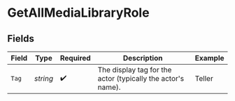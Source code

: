 # GetAllMediaLibraryRole


## Fields

| Field                                                       | Type                                                        | Required                                                    | Description                                                 | Example                                                     |
| ----------------------------------------------------------- | ----------------------------------------------------------- | ----------------------------------------------------------- | ----------------------------------------------------------- | ----------------------------------------------------------- |
| `Tag`                                                       | *string*                                                    | :heavy_check_mark:                                          | The display tag for the actor (typically the actor's name). | Teller                                                      |